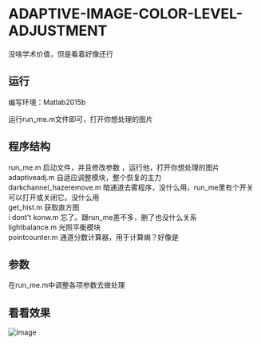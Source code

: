 # ADAPTIVE-IMAGE-COLOR-LEVEL-ADJUSTMENT
没啥学术价值，但是看着好像还行

## 运行

编写环境：Matlab2015b

运行run_me.m文件即可，打开你想处理的图片

## 程序结构
run_me.m 启动文件，并且修改参数 ，运行他，打开你想处理的图片  
adaptiveadj.m 自适应调整模块，整个恢复的主力  
darkchannel_hazeremove.m 暗通道去雾程序，没什么用，run_me里有个开关可以打开或关闭它。没什么用  
get_hist.m 获取直方图  
i dont't konw.m 忘了。跟run_me差不多，删了也没什么关系  
lightbalance.m 光照平衡模块  
pointcounter.m 通道分数计算器，用于计算熵？好像是  

## 参数
在run_me.m中调整各项参数去做处理  

## 看看效果

![image](https://github.com/liuchangji/ADAPTIVE-IMAGE-COLOR-LEVEL-ADJUSTMENT/blob/master/results/fish.png)

 
